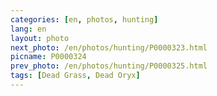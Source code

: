 ```yaml
---
categories: [en, photos, hunting]
lang: en
layout: photo
next_photo: /en/photos/hunting/P0000323.html
picname: P0000324
prev_photo: /en/photos/hunting/P0000325.html
tags: [Dead Grass, Dead Oryx]
---
```

